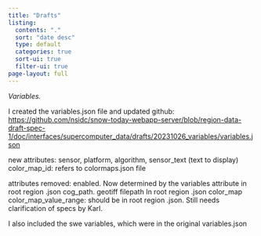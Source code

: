 ```yaml
---
title: "Drafts"
listing:
  contents: "."
  sort: "date desc"
  type: default
  categories: true
  sort-ui: true
  filter-ui: true
page-layout: full
---
```

*Variables.*

I created the variables.json file and updated github:
https://github.com/nsidc/snow-today-webapp-server/blob/region-data-draft-spec-1/doc/interfaces/supercomputer_data/drafts/20231026_variables/variables.json

new attributes:
sensor, platform, algorithm, sensor_text (text to display)
color_map_id: refers to colormaps.json file

attributes removed:
enabled. Now determined by the variables attribute in root region .json
cog_path. geotiff filepath In root region .json
color_map
color_map_value_range: should be in root region .json. Still needs clarification of specs by Karl.

I also included the swe variables, which were in the original variables.json

